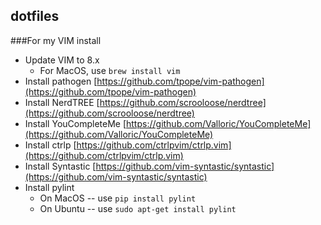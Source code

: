 dotfiles
-----------------------------

###For my VIM install

* Update VIM to 8.x
    * For MacOS, use `brew install vim`
* Install pathogen [https://github.com/tpope/vim-pathogen](https://github.com/tpope/vim-pathogen)
* Install NerdTREE [https://github.com/scrooloose/nerdtree](https://github.com/scrooloose/nerdtree)
* Install YouCompleteMe [https://github.com/Valloric/YouCompleteMe](https://github.com/Valloric/YouCompleteMe)
* Install ctrlp [https://github.com/ctrlpvim/ctrlp.vim](https://github.com/ctrlpvim/ctrlp.vim)
* Install Syntastic [https://github.com/vim-syntastic/syntastic](https://github.com/vim-syntastic/syntastic)
* Install pylint
    * On MacOS -- use `pip install pylint`
    * On Ubuntu -- use `sudo apt-get install pylint`
